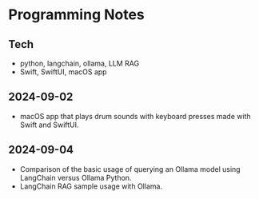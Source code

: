 # Programming Notes

## Tech
- python, langchain, ollama, LLM RAG
- Swift, SwiftUI, macOS app

## 2024-09-02
- macOS app that plays drum sounds with keyboard presses made with Swift and SwiftUI.

## 2024-09-04
- Comparison of the basic usage of querying an Ollama model using LangChain versus Ollama Python.
- LangChain RAG sample usage with Ollama.
